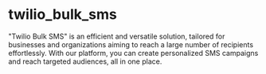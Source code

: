 # twilio_bulk_sms
"Twilio Bulk SMS" is an efficient and versatile solution, tailored for businesses and organizations aiming to reach a large number of recipients effortlessly. With our platform, you can create personalized SMS campaigns and reach targeted audiences, all in one place.
